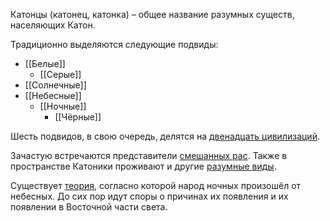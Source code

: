 Катонцы (катонец, катонка) – общее название разумных существ, населяющих Катон.

Традиционно выделяются следующие подвиды:
* [[Белые]]
	* [[Серые]]
* [[Солнечные]]
* [[Небесные]]
	* [[Ночные]]
		* [[Чёрные]]

Шесть подвидов, в свою очередь, делятся на [двенадцать цивилизаций](Двенадцать%20катонских%20цивилизаций).

Зачастую встречаются представители [смешанных рас](Смешанные%20расы). Также в пространстве Катоники проживают и другие [разумные виды](Иные%20разумные%20виды).

Существует [теория](Теория%20о%20Ночном%20народе), согласно которой народ ночных произошёл от небесных. До сих пор идут споры о причинах их появления и их появлении в Восточной части света.